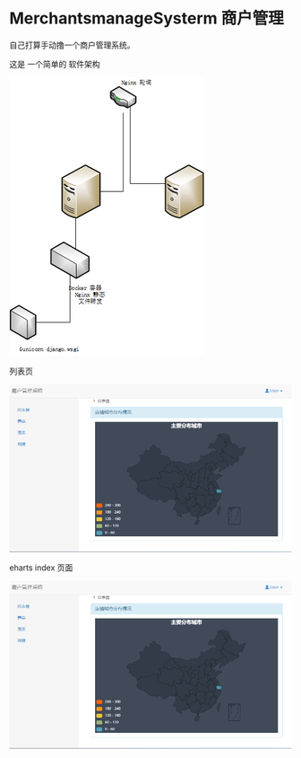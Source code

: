 # MerchantsmanageSysterm  商户管理

自己打算手动撸一个商户管理系统。

这是 一个简单的 软件架构



![image](https://github.com/superoo1/MerchantsmanageSysterm/blob/master/%E5%9F%BA%E6%9C%AC%E6%9E%B6%E6%9E%84%E5%9B%BE.png)

列表页

![image](https://github.com/superoo1/MerchantsmanageSysterm/blob/master/index.png)

eharts index 页面


![image](https://github.com/superoo1/MerchantsmanageSysterm/blob/master/index.png)

